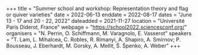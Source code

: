 +++
title = "Summer school and workshop: Representation theory and flag or quiver varieties"
date = 2022-06-13
enddate = 2022-08-17
dates = "June 13 - 17 and 20 - 22, 2022"
dateadded = 2021-11-27
location = "Université Paris Diderot, France"
webpage = "https://school2022.sciencesconf.org/"
organisers = "N. Perrin, O. Schiffmann, M. Varagnolo, E. Vasserot"
speakers = "T. Lam, L. Mihalcea, C. Robles, R. Rimanyi, A. Shapiro, A. Smirnov; P. Bousseau, J. Eberhardt, M. Gorsky, A. Mellit, Š. Špenko, A. Weber"
+++
